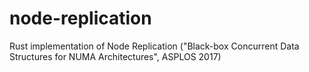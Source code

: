 # node-replication
Rust implementation of Node Replication ("Black-box Concurrent Data Structures for NUMA Architectures", ASPLOS 2017)
